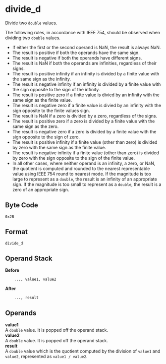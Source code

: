 # divide_d

Divide two `double` values.

The following rules, in accordance with IEEE 754, should be observed
when dividing two `double` values.
 * If either the first or the second operand is NaN, the result is
   always NaN.
 * The result is positive if both the operands have the same sign.
 * The result is negative if both the operands have different signs.
 * The result is NaN if both the operands are infinities, regardless
   of their signs.
 * The result is positive infinity if an infinity is divided by a
   finite value with the same sign as the infinity.
 * The result is negative infinity if an infinity is divided by a
   finite value with the sign opposite to the sign of the infinity.
 * The result is positive zero if a finite value is divied by an
   infinity with the same sign as the finite value.
 * The result is negative zero if a finite value is divied by an
   infinity with the sign opposite to the finite values sign.
 * The result is NaN if a zero is divided by a zero, regardless of
   the signs.
 * The result is positive zero if a zero is divided by a finite
   value with the same sign as the zero.
 * The result is negative zero if a zero is divided by a finite
   value with the sign opposite to the sign of zero.
 * The result is positive infinity if a finite value (other than
   zero) is divided by zero with the same sign as the finite value.
 * The result is negative infinity if a finite value (other than
   zero) is divided by zero with the sign opposite to the sign of
   the finite value.
 * In all other cases, where neither operand is an infinity, a
   zero, or NaN, the quotient is computed and rounded to the nearest
   representable value using IEEE 754 round to nearest mode. If
   the magnitude is too large to represent as a `double`,
   the result is an infinity of an appropriate sign. If the magnitude
   is too small to represent as a `double`, the result is a
   zero of an appropriate sign.

## Byte Code
```
0x2B
```

## Format
```
divide_d
```

## Operand Stack
**Before**  
```
    ..., value1, value2
```
**After**  
```
    ..., result
```

## Operands
**value1**  
    A `double` value. It is popped off the operand stack.  
**value2**  
    A `double` value. It is popped off the operand stack.  
**result**  
    A `double` value which is the quotient computed by the
    division of `value1` and `value2`, represented as
    `value1 / value2`.
